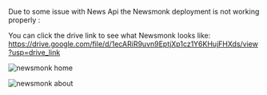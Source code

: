 Due to some issue with News Api the Newsmonk deployment is not working properly :

You can click the drive link to see what Newsmonk looks like:
https://drive.google.com/file/d/1ecARiR9uvn9EptjXp1cz1Y6KHujFHXds/view?usp=drive_link


![newsmonk home](https://github.com/ayanhaq03/NEWSMONK/assets/100283651/e3e8c474-e452-490d-8122-0cc091e8c044)

![newsmonk about](https://github.com/ayanhaq03/NEWSMONK/assets/100283651/dd74230b-e926-4029-a7d8-1a3ad46ae783)
